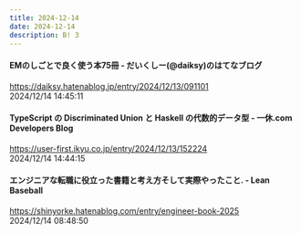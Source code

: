 ```yaml
---
title: 2024-12-14
date: 2024-12-14
description: B! 3
---
```


#### EMのしごとで良く使う本75冊 - だいくしー(@daiksy)のはてなブログ
https://daiksy.hatenablog.jp/entry/2024/12/13/091101<br>
2024/12/14 14:45:11<br>


#### TypeScript の Discriminated Union と Haskell の代数的データ型 - 一休.com Developers Blog
https://user-first.ikyu.co.jp/entry/2024/12/13/152224<br>
2024/12/14 14:44:15<br>


#### エンジニアな転職に役立った書籍と考え方そして実際やったこと. - Lean Baseball
https://shinyorke.hatenablog.com/entry/engineer-book-2025<br>
2024/12/14 08:48:50<br>


